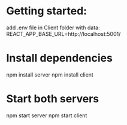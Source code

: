 # Getting started:

add .env file in Client folder with data: REACT_APP_BASE_URL=http://localhost:5001/

# Install dependencies
npm install server
npm install client

# Start both servers
npm start server
npm start client
